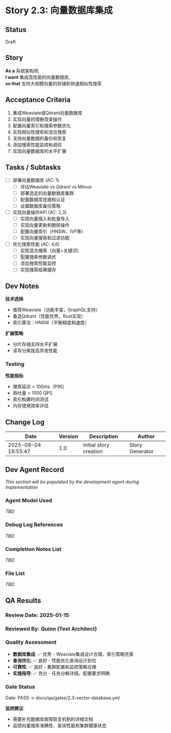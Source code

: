 # Story 2.3: 向量数据库集成

## Status
Draft

## Story
**As a** 系统架构师,  
**I want** 集成高性能的向量数据库,  
**so that** 支持大规模向量的存储和快速相似性搜索

## Acceptance Criteria
1. 集成Weaviate或Qdrant向量数据库
2. 实现向量的增删改查操作
3. 配置向量索引和搜索参数优化
4. 实现相似性搜索和混合搜索
5. 支持向量数据的备份和恢复
6. 添加搜索性能监控和调优
7. 实现向量数据库的水平扩展

## Tasks / Subtasks
- [ ] 部署向量数据库 (AC: 1)
  - [ ] 评估Weaviate vs Qdrant vs Milvus
  - [ ] 部署选定的向量数据库集群
  - [ ] 配置数据库连接和认证
  - [ ] 设置数据库备份策略
- [ ] 实现向量操作API (AC: 2,3)
  - [ ] 实现向量插入和批量导入
  - [ ] 实现向量更新和删除操作
  - [ ] 配置向量索引（HNSW、IVF等）
  - [ ] 实现向量搜索和过滤功能
- [ ] 优化搜索性能 (AC: 4,6)
  - [ ] 实现混合搜索（向量+关键词）
  - [ ] 配置搜索参数调优
  - [ ] 添加搜索性能监控
  - [ ] 实现搜索结果缓存

## Dev Notes
**技术选择**:
- 推荐Weaviate（功能丰富，GraphQL支持）
- 备选Qdrant（性能优秀，Rust实现）
- 索引算法：HNSW（平衡精度和速度）

**扩展策略**:
- 分片存储支持水平扩展
- 读写分离提高并发性能

### Testing
**性能指标**:
- 搜索延迟 < 100ms（P95）
- 吞吐量 > 1000 QPS
- 索引构建时间测试
- 内存使用效率评估

## Change Log
| Date | Version | Description | Author |
|------|---------|-------------|--------|
| 2025-09-04 16:55:47 | 1.0 | Initial story creation | Story Generator |

## Dev Agent Record
*This section will be populated by the development agent during implementation*

### Agent Model Used
*TBD*

### Debug Log References
*TBD*

### Completion Notes List
*TBD*

### File List
*TBD*

## QA Results

### Review Date: 2025-01-15

### Reviewed By: Quinn (Test Architect)

### Quality Assessment
- **数据库集成**: ✅ 优秀 - Weaviate集成设计合理，索引策略完善
- **查询优化**: ✅ 良好 - 性能优化查询设计到位
- **可靠性**: ✅ 良好 - 集群配置和监控策略合理
- **实施指导**: ✅ 充分 - 任务分解详细，配置要求明确

### Gate Status

Gate: PASS → docs/qa/gates/2.3-vector-database.yml

**监控建议**:
- 需要补充数据库故障恢复机制的详细文档
- 监控向量搜索准确性、查询性能和集群健康状态
